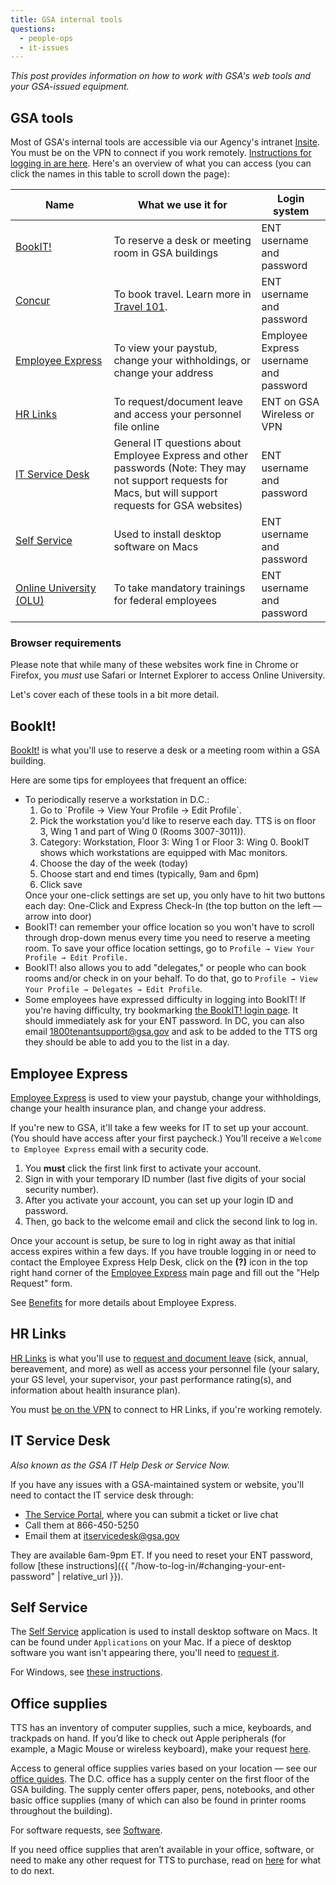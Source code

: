 ```yaml
---
title: GSA internal tools
questions:
  - people-ops
  - it-issues
---
```


_This post provides information on how to work with GSA's web tools and your GSA-issued equipment._

## GSA tools

Most of GSA's internal tools are accessible via our Agency's intranet [Insite](https://insite.gsa.gov). You must be on the VPN to connect if you work remotely. [Instructions for logging in are here]({{site.baseurl}}/how-to-log-in/). Here's an overview of what you can access (you can click the names in this table to scroll down the page):

| Name                                             | What we use it for                                                                                                                                         | Login system                           |
| ------------------------------------------------ | ---------------------------------------------------------------------------------------------------------------------------------------------------------- | -------------------------------------- |
| [BookIT!](#bookit)                               | To reserve a desk or meeting room in GSA buildings                                                                                                         | ENT username and password              |
| [Concur](https://travel.gsa.gov)                 | To book travel. Learn more in [Travel 101]({{site.baseurl}}/travel-101/).                                                                                  | ENT username and password              |
| [Employee Express](#employee-express)            | To view your paystub, change your withholdings, or change your address                                                                                     | Employee Express username and password |
| [HR Links](#hr-links)                            | To request/document leave and access your personnel file online                                                                                            | ENT on GSA Wireless or VPN             |
| [IT Service Desk](#it-service-desk)              | General IT questions about Employee Express and other passwords (Note: They may not support requests for Macs, but will support requests for GSA websites) | ENT username and password              |
| [Self Service](#self-service)                    | Used to install desktop software on Macs                                                                                                                   | ENT username and password              |
| [Online University (OLU)]({{site.baseurl}}/olu/) | To take mandatory trainings for federal employees                                                                                                          | ENT username and password              |

### Browser requirements

Please note that while many of these websites work fine in Chrome or Firefox, you _must_ use Safari or Internet Explorer to access Online University.

Let's cover each of these tools in a bit more detail.

## BookIt!

[BookIt!](https://bookit.gsa.gov/mobile/auth/spnego/spnegoLogin.jsp) is what you'll use to reserve a desk or a meeting room within a GSA building.

Here are some tips for employees that frequent an office:

<ul>
  <li>
    To periodically reserve a workstation in D.C.:
    <ol>
      <li>Go to `Profile → View Your Profile → Edit Profile`. </li>
      <li>Pick the workstation you'd like to reserve each day. TTS is on floor 3, Wing 1 and part of Wing 0 (Rooms 3007-3011)).</li>
      <li>Category: Workstation, Floor 3: Wing 1 or Floor 3: Wing 0. BookIT shows which workstations are equipped with Mac monitors.</li>
      <li>Choose the day of the week (today)</li>
      <li>Choose start and end times (typically, 9am and 6pm)</li>
      <li>Click save</li>
    </ol>
    Once your one-click settings are set up, you only have to hit two buttons each day: One-Click and Express Check-In (the top button on the left — arrow into door)
  </li>
  <li>BookIT! can remember your office location so you won't have to scroll through drop-down menus every time you need to reserve a meeting room. To save your office location settings, go to <code>Profile → View Your Profile → Edit Profile.</code>   </li>
  <li>BookIT! also allows you to add "delegates," or people who can book rooms and/or check in on your behalf. To do that, go to <code>Profile → View Your Profile → Delegates → Edit Profile</code>.</li>
  <li>Some employees have expressed difficulty in logging into BookIT! If you're having difficulty, try bookmarking <a href="https://bookit.gsa.gov/mobile/auth/spnego/spnegoLogin.jsp">the BookIT! login page</a>. It should immediately ask for your ENT password. In DC, you can also email <a href="mailto:1800ftenantsupport@gsa.gov">1800tenantsupport@gsa.gov</a> and ask to be added to the TTS org they should be able to add you to the list in a day.</li>
 </ul>

## Employee Express

[Employee Express](https://www.employeeexpress.gov/) is used to view your paystub, change your withholdings, change your health insurance plan, and change your address.

If you're new to GSA, it'll take a few weeks for IT to set up your account. (You should have access after your first paycheck.) You’ll receive a `Welcome to Employee Express` email with a security code.

1. You **must** click the first link first to activate your account.
2. Sign in with your temporary ID number (last five digits of your social security number).
3. After you activate your account, you can set up your login ID and password.
4. Then, go back to the welcome email and click the second link to log in.

Once your account is setup, be sure to log in right away as that initial access expires within a few days. If you have trouble logging in or need to contact the Employee Express Help Desk, click on the **(?)** icon in the top right hand corner of the [Employee Express](https://www.employeeexpress.gov/) main page and fill out the "Help Request" form.

See [Benefits]({{site.baseurl}}/benefits) for more details about Employee Express.

## HR Links

<a href="https://corporateapps.gsa.gov/hr-links/">HR Links</a> is what you'll use to [request and document leave]({{site.baseurl}}/leave/) (sick, annual, bereavement, and more) as well as access your personnel file (your salary, your GS level, your supervisor, your past performance rating(s), and information about health insurance plan).

You must [be on the VPN](https://docs.google.com/document/d/1nBNXt6Ov4KWmpz6y9rgKw93mxZucVsoYC4PFABTeIA4/edit#heading=h.bbs2uvvcjvcg) to connect to HR Links, if you're working remotely.

## IT Service Desk

_Also known as the GSA IT Help Desk or Service Now._

If you have any issues with a GSA-maintained system or website, you'll need to contact the IT service desk through:

- [The Service Portal](https://servicedesk.gsa.gov/), where you can submit a ticket or live chat
- Call them at 866-450-5250
- Email them at [itservicedesk@gsa.gov](mailto:itservicedesk@gsa.gov)

They are available 6am-9pm ET. If you need to reset your ENT password, follow [these instructions]({{ "/how-to-log-in/#changing-your-ent-password" | relative_url }}).

## Self Service

The [Self Service](https://gsa.servicenowservices.com/sp/?id=kb_article&sys_id=8ce331fcdb3c7f842b02388d7c961933) application is used to install desktop software on Macs. It can be found under `Applications` on your Mac. If a piece of desktop software you want isn't appearing there, you'll need to [request it]({{site.baseurl}}/software/).

For Windows, see [these instructions](https://insite.gsa.gov/employee-resources/information-technology/do-it-yourself-self-help/software-and-applications/software-requests-and-software-updates).

## Office supplies

TTS has an inventory of computer supplies, such a mice, keyboards, and trackpads on hand. If you’d like to check out Apple peripherals (for example, a Magic Mouse or wireless keyboard), make your request [here](https://docs.google.com/a/gsa.gov/forms/d/1d2Qa1KpjTGkn8yK_2cTY5UgMAtsJKQkNgQsqU_WBFKs/viewform).

Access to general office supplies varies based on your location — see our [office guides]({{site.baseurl}}/#tts-locations). The D.C. office has a supply center on the first floor of the GSA building. The supply center offers paper, pens, notebooks, and other basic office supplies (many of which can also be found in printer rooms throughout the building).

For software requests, see [Software](../software/).

If you need office supplies that aren’t available in your office, software, or need to make any other request for TTS to purchase, read on [here]({{site.baseurl}}/purchase-requests) for what to do next.
